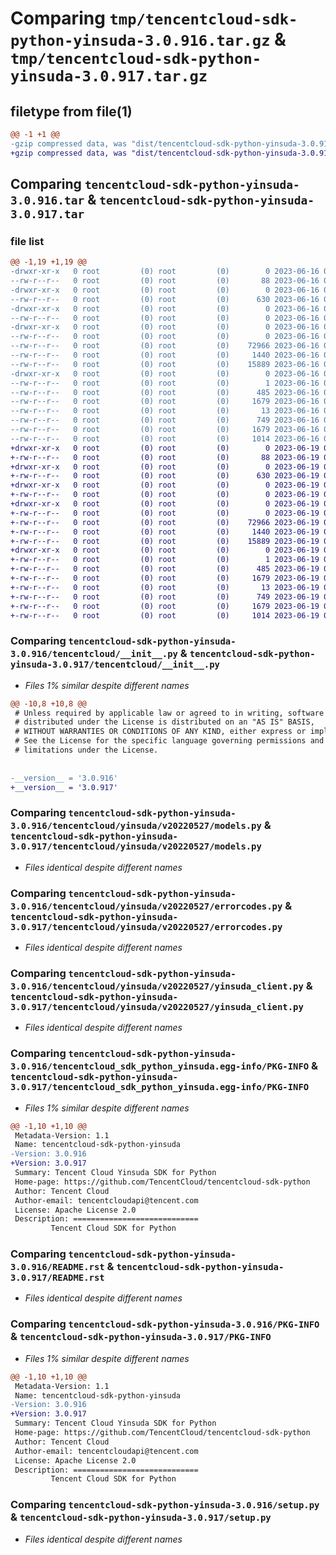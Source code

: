 # Comparing `tmp/tencentcloud-sdk-python-yinsuda-3.0.916.tar.gz` & `tmp/tencentcloud-sdk-python-yinsuda-3.0.917.tar.gz`

## filetype from file(1)

```diff
@@ -1 +1 @@
-gzip compressed data, was "dist/tencentcloud-sdk-python-yinsuda-3.0.916.tar", last modified: Fri Jun 16 00:46:00 2023, max compression
+gzip compressed data, was "dist/tencentcloud-sdk-python-yinsuda-3.0.917.tar", last modified: Mon Jun 19 00:38:10 2023, max compression
```

## Comparing `tencentcloud-sdk-python-yinsuda-3.0.916.tar` & `tencentcloud-sdk-python-yinsuda-3.0.917.tar`

### file list

```diff
@@ -1,19 +1,19 @@
-drwxr-xr-x   0 root         (0) root         (0)        0 2023-06-16 00:46:00.000000 tencentcloud-sdk-python-yinsuda-3.0.916/
--rw-r--r--   0 root         (0) root         (0)       88 2023-06-16 00:46:00.000000 tencentcloud-sdk-python-yinsuda-3.0.916/setup.cfg
-drwxr-xr-x   0 root         (0) root         (0)        0 2023-06-16 00:46:00.000000 tencentcloud-sdk-python-yinsuda-3.0.916/tencentcloud/
--rw-r--r--   0 root         (0) root         (0)      630 2023-06-16 00:46:00.000000 tencentcloud-sdk-python-yinsuda-3.0.916/tencentcloud/__init__.py
-drwxr-xr-x   0 root         (0) root         (0)        0 2023-06-16 00:46:00.000000 tencentcloud-sdk-python-yinsuda-3.0.916/tencentcloud/yinsuda/
--rw-r--r--   0 root         (0) root         (0)        0 2023-06-16 00:46:00.000000 tencentcloud-sdk-python-yinsuda-3.0.916/tencentcloud/yinsuda/__init__.py
-drwxr-xr-x   0 root         (0) root         (0)        0 2023-06-16 00:46:00.000000 tencentcloud-sdk-python-yinsuda-3.0.916/tencentcloud/yinsuda/v20220527/
--rw-r--r--   0 root         (0) root         (0)        0 2023-06-16 00:46:00.000000 tencentcloud-sdk-python-yinsuda-3.0.916/tencentcloud/yinsuda/v20220527/__init__.py
--rw-r--r--   0 root         (0) root         (0)    72966 2023-06-16 00:46:00.000000 tencentcloud-sdk-python-yinsuda-3.0.916/tencentcloud/yinsuda/v20220527/models.py
--rw-r--r--   0 root         (0) root         (0)     1440 2023-06-16 00:46:00.000000 tencentcloud-sdk-python-yinsuda-3.0.916/tencentcloud/yinsuda/v20220527/errorcodes.py
--rw-r--r--   0 root         (0) root         (0)    15889 2023-06-16 00:46:00.000000 tencentcloud-sdk-python-yinsuda-3.0.916/tencentcloud/yinsuda/v20220527/yinsuda_client.py
-drwxr-xr-x   0 root         (0) root         (0)        0 2023-06-16 00:46:00.000000 tencentcloud-sdk-python-yinsuda-3.0.916/tencentcloud_sdk_python_yinsuda.egg-info/
--rw-r--r--   0 root         (0) root         (0)        1 2023-06-16 00:46:00.000000 tencentcloud-sdk-python-yinsuda-3.0.916/tencentcloud_sdk_python_yinsuda.egg-info/dependency_links.txt
--rw-r--r--   0 root         (0) root         (0)      485 2023-06-16 00:46:00.000000 tencentcloud-sdk-python-yinsuda-3.0.916/tencentcloud_sdk_python_yinsuda.egg-info/SOURCES.txt
--rw-r--r--   0 root         (0) root         (0)     1679 2023-06-16 00:46:00.000000 tencentcloud-sdk-python-yinsuda-3.0.916/tencentcloud_sdk_python_yinsuda.egg-info/PKG-INFO
--rw-r--r--   0 root         (0) root         (0)       13 2023-06-16 00:46:00.000000 tencentcloud-sdk-python-yinsuda-3.0.916/tencentcloud_sdk_python_yinsuda.egg-info/top_level.txt
--rw-r--r--   0 root         (0) root         (0)      749 2023-06-16 00:46:00.000000 tencentcloud-sdk-python-yinsuda-3.0.916/README.rst
--rw-r--r--   0 root         (0) root         (0)     1679 2023-06-16 00:46:00.000000 tencentcloud-sdk-python-yinsuda-3.0.916/PKG-INFO
--rw-r--r--   0 root         (0) root         (0)     1014 2023-06-16 00:46:00.000000 tencentcloud-sdk-python-yinsuda-3.0.916/setup.py
+drwxr-xr-x   0 root         (0) root         (0)        0 2023-06-19 00:38:10.000000 tencentcloud-sdk-python-yinsuda-3.0.917/
+-rw-r--r--   0 root         (0) root         (0)       88 2023-06-19 00:38:10.000000 tencentcloud-sdk-python-yinsuda-3.0.917/setup.cfg
+drwxr-xr-x   0 root         (0) root         (0)        0 2023-06-19 00:38:10.000000 tencentcloud-sdk-python-yinsuda-3.0.917/tencentcloud/
+-rw-r--r--   0 root         (0) root         (0)      630 2023-06-19 00:38:09.000000 tencentcloud-sdk-python-yinsuda-3.0.917/tencentcloud/__init__.py
+drwxr-xr-x   0 root         (0) root         (0)        0 2023-06-19 00:38:10.000000 tencentcloud-sdk-python-yinsuda-3.0.917/tencentcloud/yinsuda/
+-rw-r--r--   0 root         (0) root         (0)        0 2023-06-19 00:38:09.000000 tencentcloud-sdk-python-yinsuda-3.0.917/tencentcloud/yinsuda/__init__.py
+drwxr-xr-x   0 root         (0) root         (0)        0 2023-06-19 00:38:10.000000 tencentcloud-sdk-python-yinsuda-3.0.917/tencentcloud/yinsuda/v20220527/
+-rw-r--r--   0 root         (0) root         (0)        0 2023-06-19 00:38:09.000000 tencentcloud-sdk-python-yinsuda-3.0.917/tencentcloud/yinsuda/v20220527/__init__.py
+-rw-r--r--   0 root         (0) root         (0)    72966 2023-06-19 00:38:09.000000 tencentcloud-sdk-python-yinsuda-3.0.917/tencentcloud/yinsuda/v20220527/models.py
+-rw-r--r--   0 root         (0) root         (0)     1440 2023-06-19 00:38:09.000000 tencentcloud-sdk-python-yinsuda-3.0.917/tencentcloud/yinsuda/v20220527/errorcodes.py
+-rw-r--r--   0 root         (0) root         (0)    15889 2023-06-19 00:38:09.000000 tencentcloud-sdk-python-yinsuda-3.0.917/tencentcloud/yinsuda/v20220527/yinsuda_client.py
+drwxr-xr-x   0 root         (0) root         (0)        0 2023-06-19 00:38:10.000000 tencentcloud-sdk-python-yinsuda-3.0.917/tencentcloud_sdk_python_yinsuda.egg-info/
+-rw-r--r--   0 root         (0) root         (0)        1 2023-06-19 00:38:10.000000 tencentcloud-sdk-python-yinsuda-3.0.917/tencentcloud_sdk_python_yinsuda.egg-info/dependency_links.txt
+-rw-r--r--   0 root         (0) root         (0)      485 2023-06-19 00:38:10.000000 tencentcloud-sdk-python-yinsuda-3.0.917/tencentcloud_sdk_python_yinsuda.egg-info/SOURCES.txt
+-rw-r--r--   0 root         (0) root         (0)     1679 2023-06-19 00:38:10.000000 tencentcloud-sdk-python-yinsuda-3.0.917/tencentcloud_sdk_python_yinsuda.egg-info/PKG-INFO
+-rw-r--r--   0 root         (0) root         (0)       13 2023-06-19 00:38:10.000000 tencentcloud-sdk-python-yinsuda-3.0.917/tencentcloud_sdk_python_yinsuda.egg-info/top_level.txt
+-rw-r--r--   0 root         (0) root         (0)      749 2023-06-19 00:38:09.000000 tencentcloud-sdk-python-yinsuda-3.0.917/README.rst
+-rw-r--r--   0 root         (0) root         (0)     1679 2023-06-19 00:38:10.000000 tencentcloud-sdk-python-yinsuda-3.0.917/PKG-INFO
+-rw-r--r--   0 root         (0) root         (0)     1014 2023-06-19 00:38:09.000000 tencentcloud-sdk-python-yinsuda-3.0.917/setup.py
```

### Comparing `tencentcloud-sdk-python-yinsuda-3.0.916/tencentcloud/__init__.py` & `tencentcloud-sdk-python-yinsuda-3.0.917/tencentcloud/__init__.py`

 * *Files 1% similar despite different names*

```diff
@@ -10,8 +10,8 @@
 # Unless required by applicable law or agreed to in writing, software
 # distributed under the License is distributed on an "AS IS" BASIS,
 # WITHOUT WARRANTIES OR CONDITIONS OF ANY KIND, either express or implied.
 # See the License for the specific language governing permissions and
 # limitations under the License.
 
 
-__version__ = '3.0.916'
+__version__ = '3.0.917'
```

### Comparing `tencentcloud-sdk-python-yinsuda-3.0.916/tencentcloud/yinsuda/v20220527/models.py` & `tencentcloud-sdk-python-yinsuda-3.0.917/tencentcloud/yinsuda/v20220527/models.py`

 * *Files identical despite different names*

### Comparing `tencentcloud-sdk-python-yinsuda-3.0.916/tencentcloud/yinsuda/v20220527/errorcodes.py` & `tencentcloud-sdk-python-yinsuda-3.0.917/tencentcloud/yinsuda/v20220527/errorcodes.py`

 * *Files identical despite different names*

### Comparing `tencentcloud-sdk-python-yinsuda-3.0.916/tencentcloud/yinsuda/v20220527/yinsuda_client.py` & `tencentcloud-sdk-python-yinsuda-3.0.917/tencentcloud/yinsuda/v20220527/yinsuda_client.py`

 * *Files identical despite different names*

### Comparing `tencentcloud-sdk-python-yinsuda-3.0.916/tencentcloud_sdk_python_yinsuda.egg-info/PKG-INFO` & `tencentcloud-sdk-python-yinsuda-3.0.917/tencentcloud_sdk_python_yinsuda.egg-info/PKG-INFO`

 * *Files 1% similar despite different names*

```diff
@@ -1,10 +1,10 @@
 Metadata-Version: 1.1
 Name: tencentcloud-sdk-python-yinsuda
-Version: 3.0.916
+Version: 3.0.917
 Summary: Tencent Cloud Yinsuda SDK for Python
 Home-page: https://github.com/TencentCloud/tencentcloud-sdk-python
 Author: Tencent Cloud
 Author-email: tencentcloudapi@tencent.com
 License: Apache License 2.0
 Description: ============================
         Tencent Cloud SDK for Python
```

### Comparing `tencentcloud-sdk-python-yinsuda-3.0.916/README.rst` & `tencentcloud-sdk-python-yinsuda-3.0.917/README.rst`

 * *Files identical despite different names*

### Comparing `tencentcloud-sdk-python-yinsuda-3.0.916/PKG-INFO` & `tencentcloud-sdk-python-yinsuda-3.0.917/PKG-INFO`

 * *Files 1% similar despite different names*

```diff
@@ -1,10 +1,10 @@
 Metadata-Version: 1.1
 Name: tencentcloud-sdk-python-yinsuda
-Version: 3.0.916
+Version: 3.0.917
 Summary: Tencent Cloud Yinsuda SDK for Python
 Home-page: https://github.com/TencentCloud/tencentcloud-sdk-python
 Author: Tencent Cloud
 Author-email: tencentcloudapi@tencent.com
 License: Apache License 2.0
 Description: ============================
         Tencent Cloud SDK for Python
```

### Comparing `tencentcloud-sdk-python-yinsuda-3.0.916/setup.py` & `tencentcloud-sdk-python-yinsuda-3.0.917/setup.py`

 * *Files identical despite different names*

